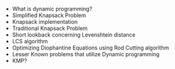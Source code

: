 - What is dynamic programming?
- Simplified Knapsack Problem 
- Knapsack implementation
- Traditional Knapsack Problem
- Short lookback concerning Levenshtein distance
- LCS algorithm
- Optimizing Diophantine Equations using Rod Cutting algorithm
- Lesser Known problems that utilize Dynamic programming
- KMP?

